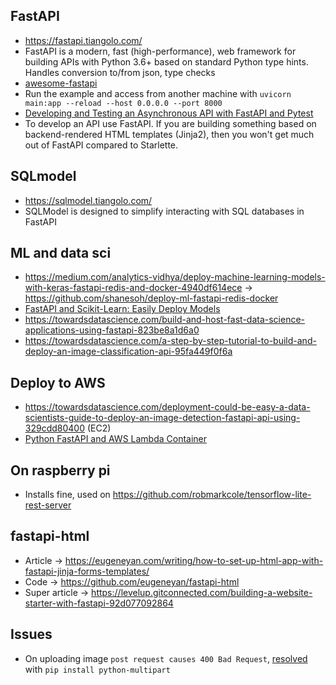 ## FastAPI
* https://fastapi.tiangolo.com/
* FastAPI is a modern, fast (high-performance), web framework for building APIs with Python 3.6+ based on standard Python type hints. Handles conversion to/from json, type checks
* [awesome-fastapi](https://github.com/mjhea0/awesome-fastapi)
* Run the example and access from another machine with `uvicorn main:app --reload --host 0.0.0.0 --port 8000`
* [Developing and Testing an Asynchronous API with FastAPI and Pytest](https://testdriven.io/blog/fastapi-crud/)
* To develop an API use FastAPI. If you are building something based on backend-rendered HTML templates (Jinja2), then you won't get much out of FastAPI compared to Starlette.

## SQLmodel
* https://sqlmodel.tiangolo.com/
* SQLModel is designed to simplify interacting with SQL databases in FastAPI

## ML and data sci
* https://medium.com/analytics-vidhya/deploy-machine-learning-models-with-keras-fastapi-redis-and-docker-4940df614ece -> https://github.com/shanesoh/deploy-ml-fastapi-redis-docker
* [FastAPI and Scikit-Learn: Easily Deploy Models](http://nickc1.github.io/api,/scikit-learn/2019/01/10/scikit-fastapi.html)
* https://towardsdatascience.com/build-and-host-fast-data-science-applications-using-fastapi-823be8a1d6a0
* https://towardsdatascience.com/a-step-by-step-tutorial-to-build-and-deploy-an-image-classification-api-95fa449f0f6a

## Deploy to AWS
* https://towardsdatascience.com/deployment-could-be-easy-a-data-scientists-guide-to-deploy-an-image-detection-fastapi-api-using-329cdd80400 (EC2)
* [Python FastAPI and AWS Lambda Container](https://guillaume-braibant.medium.com/python-fastapi-and-aws-lambda-container-3e524c586f01)

## On raspberry pi
* Installs fine, used on https://github.com/robmarkcole/tensorflow-lite-rest-server

## fastapi-html
* Article -> https://eugeneyan.com/writing/how-to-set-up-html-app-with-fastapi-jinja-forms-templates/
* Code -> https://github.com/eugeneyan/fastapi-html
* Super article -> https://levelup.gitconnected.com/building-a-website-starter-with-fastapi-92d077092864

## Issues
* On uploading image `post request causes 400 Bad Request`, [resolved](https://stackoverflow.com/questions/62429244/uploading-images-in-fastapi-post-request-causes-400-bad-request) with `pip install python-multipart`